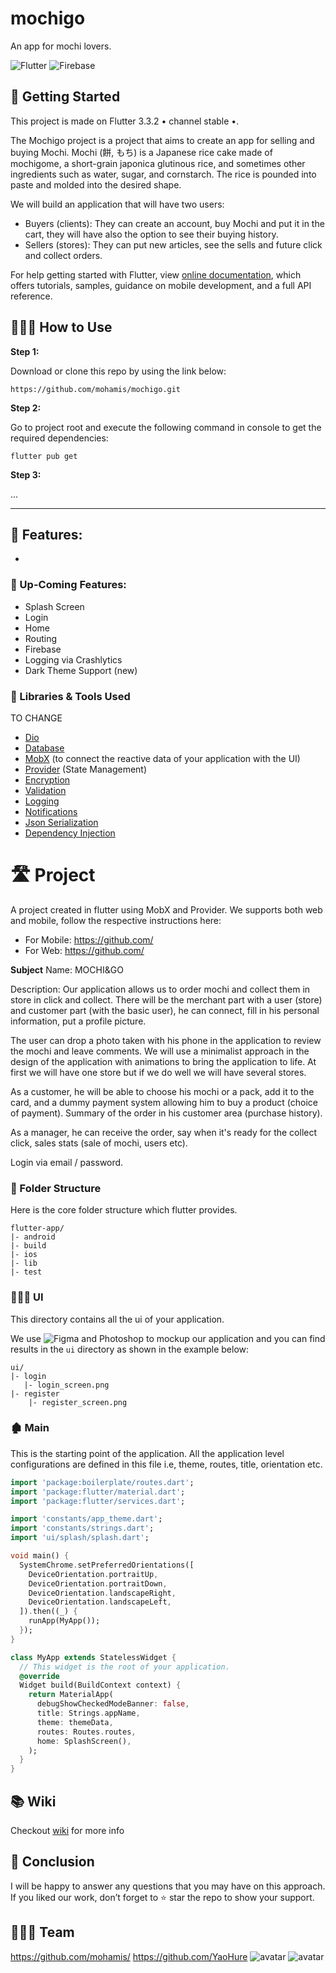 # mochigo

An app for mochi lovers.

![Flutter](https://img.shields.io/badge/Flutter-%2302569B.svg?style=for-the-badge&logo=Flutter&logoColor=white)
![Firebase](https://img.shields.io/badge/firebase-%23039BE5.svg?style=for-the-badge&logo=firebase)

## 📍 Getting Started

This project is made on Flutter 3.3.2 • channel stable •.

The Mochigo project is a project that aims to create an app for selling and buying Mochi.
Mochi (餅, もち) is a Japanese rice cake made of mochigome, a short-grain japonica glutinous rice, and sometimes other ingredients such as water, sugar, and cornstarch. The rice is pounded into paste and molded into the desired shape.

We will build an application that will have two users:

- Buyers (clients): They can create an account, buy Mochi and put it in the cart, they will have also the option to see their buying history.
- Sellers (stores): They can put new articles, see the sells and future click and collect orders.

For help getting started with Flutter, view
[online documentation](https://flutter.dev/docs), which offers tutorials,
samples, guidance on mobile development, and a full API reference.

## 👩🏻‍💻 How to Use

**Step 1:**

Download or clone this repo by using the link below:

```
https://github.com/mohamis/mochigo.git
```

**Step 2:**

Go to project root and execute the following command in console to get the required dependencies:

```
flutter pub get
```

**Step 3:**

...

---

## 🚀 Features:

-

### 🎸 Up-Coming Features:

- Splash Screen
- Login
- Home
- Routing
- Firebase
- Logging via Crashlytics
- Dark Theme Support (new)

### 🧰 Libraries & Tools Used

TO CHANGE

- [Dio](https://github.com/flutterchina/dio)
- [Database](https://github.com/tekartik/sembast.dart)
- [MobX](https://github.com/mobxjs/mobx.dart) (to connect the reactive data of your application with the UI)
- [Provider](https://github.com/rrousselGit/provider) (State Management)
- [Encryption](https://github.com/xxtea/xxtea-dart)
- [Validation](https://github.com/dart-league/validators)
- [Logging](https://github.com/zubairehman/Flogs)
- [Notifications](https://github.com/AndreHaueisen/flushbar)
- [Json Serialization](https://github.com/dart-lang/json_serializable)
- [Dependency Injection](https://github.com/fluttercommunity/get_it)

# 🛣 Project

A project created in flutter using MobX and Provider. We supports both web and mobile, follow the respective instructions here:

- For Mobile: https://github.com/
- For Web: https://github.com/

**Subject**
Name: MOCHI&GO

Description: Our application allows us to order mochi and collect them in store in click and collect. There will be the merchant part with a user (store) and customer part (with the basic user), he can connect, fill in his personal information, put a profile picture.

The user can drop a photo taken with his phone in the application to review the mochi and leave comments. We will use a minimalist approach in the design of the application with animations to bring the application to life. At first we will have one store but if we do well we will have several stores.

As a customer, he will be able to choose his mochi or a pack, add it to the card, and a dummy payment system allowing him to buy a product (choice of payment). Summary of the order in his customer area (purchase history).

As a manager, he can receive the order, say when it's ready for the collect click, sales stats (sale of mochi, users etc).

Login via email / password.

### 📂 Folder Structure

Here is the core folder structure which flutter provides.

```
flutter-app/
|- android
|- build
|- ios
|- lib
|- test
```

### 👩🏻‍🎨 UI

This directory contains all the ui of your application.

We use ![Figma](https://img.shields.io/badge/figma-%23F24E1E.svg?style=for-the-badge&logo=figma&logoColor=white) and Photoshop to mockup our application and you can find results in the `ui` directory as shown in the example below:

```
ui/
|- login
   |- login_screen.png
|- register
    |- register_screen.png
```

### 🏚 Main

This is the starting point of the application. All the application level configurations are defined in this file i.e, theme, routes, title, orientation etc.

```dart
import 'package:boilerplate/routes.dart';
import 'package:flutter/material.dart';
import 'package:flutter/services.dart';

import 'constants/app_theme.dart';
import 'constants/strings.dart';
import 'ui/splash/splash.dart';

void main() {
  SystemChrome.setPreferredOrientations([
    DeviceOrientation.portraitUp,
    DeviceOrientation.portraitDown,
    DeviceOrientation.landscapeRight,
    DeviceOrientation.landscapeLeft,
  ]).then((_) {
    runApp(MyApp());
  });
}

class MyApp extends StatelessWidget {
  // This widget is the root of your application.
  @override
  Widget build(BuildContext context) {
    return MaterialApp(
      debugShowCheckedModeBanner: false,
      title: Strings.appName,
      theme: themeData,
      routes: Routes.routes,
      home: SplashScreen(),
    );
  }
}
```

## 📚 Wiki

Checkout [wiki](https://github.com/zubairehman/flutter-boilerplate-project/wiki) for more info

## 🎉 Conclusion

I will be happy to answer any questions that you may have on this approach.
If you liked our work, don’t forget to ⭐ star the repo to show your support.

## 👨🏻‍💻 Team

https://github.com/mohamis/
https://github.com/YaoHure
![avatar](https://images.weserv.nl/?url=avatars.githubusercontent.com/u/49785625?v=4&h=300&w=300&fit=cover&mask=circle&maxage=7d)
![avatar](https://images.weserv.nl/?url=avatars.githubusercontent.com/u/37964689?v=4&h=300&w=300&fit=cover&mask=circle&maxage=7d)
